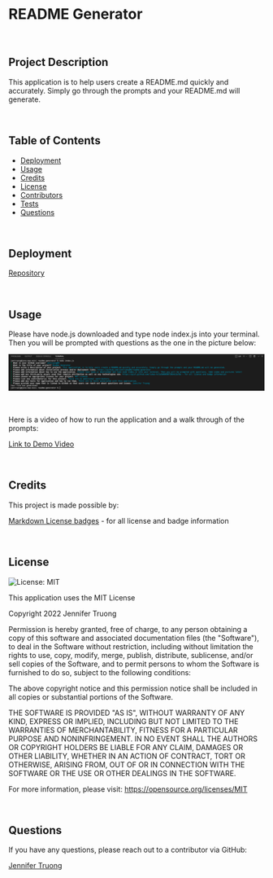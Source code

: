 
  # README Generator 

  <br/>

  ## Project Description

  This application is to help users create a README.md quickly and accurately. Simply go through the prompts and your README.md will generate.

  <br/>

  ## Table of Contents
  - [Deployment](#installation)
  - [Usage](#usage)
  - [Credits](#credits)
  - [License](#license)
  - [Contributors](#contributors)
  - [Tests](#tests)
  - [Questions](#question)

  <br/>

  ## Deployment

  [Repository](https://github.com/jentruong09/readme-generator)

  <br/>

  ## Usage
  Please have node.js downloaded and type node index.js into your terminal. Then you will be prompted with questions as the one in the picture below:

  ![screenshot](utils/screenShot.png)

  <br/>
  
  Here is a video of how to run the application and a walk through of the prompts:

  [Link to Demo Video](https://youtu.be/0B2F9N29T6M)

  <br/>

  ## Credits
  This project is made possible by:

  [Markdown License badges](https://gist.github.com/lukas-h/2a5d00690736b4c3a7ba) - for all license and badge information 

  <br/>

  ## License 
  ![License: MIT](https://img.shields.io/badge/License-MIT-yellow.svg)
  
  This application uses the MIT License

  Copyright 2022 Jennifer Truong

  Permission is hereby granted, free of charge, to any person obtaining a copy of this software and associated documentation files (the "Software"), to deal in the Software without restriction, including without limitation the rights to use, copy, modify, merge, publish, distribute, sublicense, and/or sell copies of the Software, and to permit persons to whom the Software is furnished to do so, subject to the following conditions:

  The above copyright notice and this permission notice shall be included in all copies or substantial portions of the Software.

  THE SOFTWARE IS PROVIDED "AS IS", WITHOUT WARRANTY OF ANY KIND, EXPRESS OR IMPLIED, INCLUDING BUT NOT LIMITED TO THE WARRANTIES OF MERCHANTABILITY, FITNESS FOR A PARTICULAR PURPOSE AND NONINFRINGEMENT. IN NO EVENT SHALL THE AUTHORS OR COPYRIGHT HOLDERS BE LIABLE FOR ANY CLAIM, DAMAGES OR OTHER LIABILITY, WHETHER IN AN ACTION OF CONTRACT, TORT OR OTHERWISE, ARISING FROM, OUT OF OR IN CONNECTION WITH THE SOFTWARE OR THE USE OR OTHER DEALINGS IN THE SOFTWARE.

  For more information, please visit: https://opensource.org/licenses/MIT

  <br/>

  ## Questions
  If you have any questions, please reach out to a contributor via GitHub:

  [Jennifer Truong](https://github.com/jentruong09)
  

